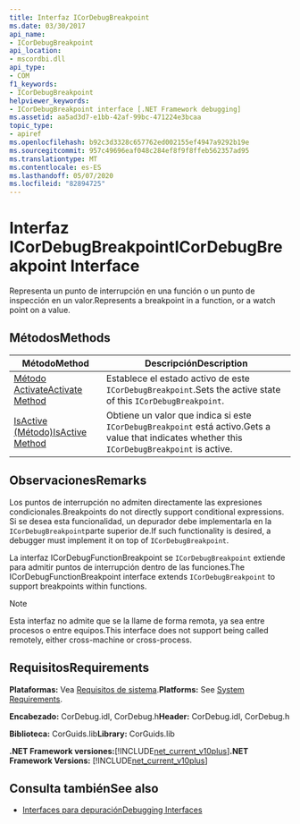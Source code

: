 ```yaml
---
title: Interfaz ICorDebugBreakpoint
ms.date: 03/30/2017
api_name:
- ICorDebugBreakpoint
api_location:
- mscordbi.dll
api_type:
- COM
f1_keywords:
- ICorDebugBreakpoint
helpviewer_keywords:
- ICorDebugBreakpoint interface [.NET Framework debugging]
ms.assetid: aa5ad3d7-e1bb-42af-99bc-471224e3bcaa
topic_type:
- apiref
ms.openlocfilehash: b92c3d3328c657762ed002155ef4947a9292b19e
ms.sourcegitcommit: 957c49696eaf048c284ef8f9f8ffeb562357ad95
ms.translationtype: MT
ms.contentlocale: es-ES
ms.lasthandoff: 05/07/2020
ms.locfileid: "82894725"
---
```

# <a name="icordebugbreakpoint-interface"></a><span data-ttu-id="70790-102">Interfaz ICorDebugBreakpoint</span><span class="sxs-lookup"><span data-stu-id="70790-102">ICorDebugBreakpoint Interface</span></span>

<span data-ttu-id="70790-103">Representa un punto de interrupción en una función o un punto de inspección en un valor.</span><span class="sxs-lookup"><span data-stu-id="70790-103">Represents a breakpoint in a function, or a watch point on a value.</span></span>  
  
## <a name="methods"></a><span data-ttu-id="70790-104">Métodos</span><span class="sxs-lookup"><span data-stu-id="70790-104">Methods</span></span>  
  
|<span data-ttu-id="70790-105">Método</span><span class="sxs-lookup"><span data-stu-id="70790-105">Method</span></span>|<span data-ttu-id="70790-106">Descripción</span><span class="sxs-lookup"><span data-stu-id="70790-106">Description</span></span>|  
|------------|-----------------|  
|[<span data-ttu-id="70790-107">Método Activate</span><span class="sxs-lookup"><span data-stu-id="70790-107">Activate Method</span></span>](icordebugbreakpoint-activate-method.md)|<span data-ttu-id="70790-108">Establece el estado activo de este `ICorDebugBreakpoint`.</span><span class="sxs-lookup"><span data-stu-id="70790-108">Sets the active state of this `ICorDebugBreakpoint`.</span></span>|  
|[<span data-ttu-id="70790-109">IsActive (Método)</span><span class="sxs-lookup"><span data-stu-id="70790-109">IsActive Method</span></span>](icordebugbreakpoint-isactive-method.md)|<span data-ttu-id="70790-110">Obtiene un valor que indica si este `ICorDebugBreakpoint` está activo.</span><span class="sxs-lookup"><span data-stu-id="70790-110">Gets a value that indicates whether this `ICorDebugBreakpoint` is active.</span></span>|  
  
## <a name="remarks"></a><span data-ttu-id="70790-111">Observaciones</span><span class="sxs-lookup"><span data-stu-id="70790-111">Remarks</span></span>  
 <span data-ttu-id="70790-112">Los puntos de interrupción no admiten directamente las expresiones condicionales.</span><span class="sxs-lookup"><span data-stu-id="70790-112">Breakpoints do not directly support conditional expressions.</span></span> <span data-ttu-id="70790-113">Si se desea esta funcionalidad, un depurador debe implementarla en la `ICorDebugBreakpoint`parte superior de.</span><span class="sxs-lookup"><span data-stu-id="70790-113">If such functionality is desired, a debugger must implement it on top of `ICorDebugBreakpoint`.</span></span>  
  
 <span data-ttu-id="70790-114">La interfaz ICorDebugFunctionBreakpoint se `ICorDebugBreakpoint` extiende para admitir puntos de interrupción dentro de las funciones.</span><span class="sxs-lookup"><span data-stu-id="70790-114">The ICorDebugFunctionBreakpoint interface extends `ICorDebugBreakpoint` to support breakpoints within functions.</span></span>  
  
> [!NOTE]
> <span data-ttu-id="70790-115">Esta interfaz no admite que se la llame de forma remota, ya sea entre procesos o entre equipos.</span><span class="sxs-lookup"><span data-stu-id="70790-115">This interface does not support being called remotely, either cross-machine or cross-process.</span></span>  
  
## <a name="requirements"></a><span data-ttu-id="70790-116">Requisitos</span><span class="sxs-lookup"><span data-stu-id="70790-116">Requirements</span></span>  
 <span data-ttu-id="70790-117">**Plataformas:** Vea [Requisitos de sistema](../../get-started/system-requirements.md).</span><span class="sxs-lookup"><span data-stu-id="70790-117">**Platforms:** See [System Requirements](../../get-started/system-requirements.md).</span></span>  
  
 <span data-ttu-id="70790-118">**Encabezado:** CorDebug.idl, CorDebug.h</span><span class="sxs-lookup"><span data-stu-id="70790-118">**Header:** CorDebug.idl, CorDebug.h</span></span>  
  
 <span data-ttu-id="70790-119">**Biblioteca:** CorGuids.lib</span><span class="sxs-lookup"><span data-stu-id="70790-119">**Library:** CorGuids.lib</span></span>  
  
 <span data-ttu-id="70790-120">**.NET Framework versiones:**[!INCLUDE[net_current_v10plus](../../../../includes/net-current-v10plus-md.md)]</span><span class="sxs-lookup"><span data-stu-id="70790-120">**.NET Framework Versions:** [!INCLUDE[net_current_v10plus](../../../../includes/net-current-v10plus-md.md)]</span></span>  
  
## <a name="see-also"></a><span data-ttu-id="70790-121">Consulta también</span><span class="sxs-lookup"><span data-stu-id="70790-121">See also</span></span>

- [<span data-ttu-id="70790-122">Interfaces para depuración</span><span class="sxs-lookup"><span data-stu-id="70790-122">Debugging Interfaces</span></span>](debugging-interfaces.md)
